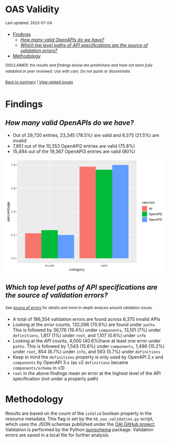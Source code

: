 OAS Validity
================
<sup>Last updated: 2023-07-04</sup>

- <a href="#findings" id="toc-findings">Findings</a>
  - <a href="#how-many-valid-openapis-do-we-have"
    id="toc-how-many-valid-openapis-do-we-have"><em>How many valid OpenAPIs
    do we have?</em></a>
  - <a
    href="#which-top-level-paths-of-api-specifications-are-the-source-of-validation-errors"
    id="toc-which-top-level-paths-of-api-specifications-are-the-source-of-validation-errors"><em>Which
    top level paths of API specifications are the source of validation
    errors?</em></a>
- <a href="#methodology" id="toc-methodology">Methodology</a>

<sup>*DISCLAIMER: the results and findings below are preliminary and
have not been fully validated or peer reviewed. Use with care. Do not
quote or disseminate.*</sup>

<sup>[Back to summary](oas_summary.md) \| [View related
issues](https://github.com/postman-open-technologies/knowledge-base/labels/oas%3Avalidity)</sup>

# Findings

## *How many valid OpenAPIs do we have?*

- Out of 29,720 entries, 23,345 (78.5%) are valid and 6,375 (21.5%) are
  invalid
- 7,851 out of the 10,353 OpenAPI2 entries are valid (75.8%)
- 15,494 out of the 19,367 OpenAPI3 entries are valid (80%)

![](oas_validity_files/figure-gfm/oas_validity_charts-1.png)<!-- -->

## *Which top level paths of API specifications are the source of validation errors?*

<sup>See [source of errors](oas_validity_errors.md) for details and more
in-depth analysis around validation issues.<sup>

- A total of 186,354 validation errors are found across 6,375 invalid
  APIs
- Looking at the *error* counts, 132,096 (70.9%) are found under
  `paths`. This is followed by 36,176 (19.4%) under `components`, 13,101
  (7%) under `definitions`, 1,817 (1%) under `root`, and 1,107 (0.6%)
  under `info`
- Looking at the *API* counts, 4,000 (40.6%)have at least one error
  under `paths`. This is followed by 1,543 (15.6%) under `components`,
  1,496 (15.2%) under `root`, 854 (8.7%) under `info`, and 563 (5.7%)
  under `definitions`
- Keep in mind the `definitions` property is only used by OpenAPI 2.x
  and `components` by OpenAPI 3.x (as v2 `definitions` became
  `components/schema` in v3)
- `root` in the above findings mean an error at the highest level of the
  API specification (not under a property path)

# Methodology

Results are based on the count of the `isValid` boolean property in the
resource metadata. This flag is set by the `kb_oas_validation.py`
script, which uses the JSON schemas published under the [OAI GitHub
project](https://github.com/OAI/OpenAPI-Specification/tree/main/schemas).
Validation is performed by the Python
[jsonschema](https://github.com/python-jsonschema/jsonschema) package.
Validation errors are saved in a local file for further analysis.
